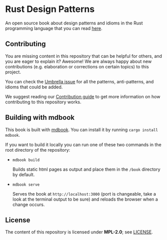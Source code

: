 # Rust Design Patterns

An open source book about design patterns and idioms in the Rust programming
language that you can read [here](https://rust-unofficial.github.io/patterns/).

## Contributing

You are missing content in this repository that can be helpful for others, and
you are eager to explain it? Awesome! We are always happy about new contributions
(e.g. elaboration or corrections on certain topics) to this project.

You can check the [Umbrella issue](https://github.com/rust-unofficial/patterns/issues/116)
for all the patterns, anti-patterns, and idioms that could be added.

We suggest reading our [Contribution guide](./CONTRIBUTING.md) to get more information
on how contributing to this repository works.

## Building with mdbook

This book is built with [mdbook](https://rust-lang.github.io/mdBook/). You can
install it by running `cargo install mdbook`.

If you want to build it locally you can run one of these two commands in the root
directory of the repository:

- `mdbook build`

  Builds static html pages as output and place them in the `/book` directory by
  default.

- `mdbook serve`

  Serves the book at `http://localhost:3000` (port is changeable, take a look at
  the terminal output to be sure) and reloads the browser when a change occurs.

## License

The content of this repository is licensed under **MPL-2.0**; see [LICENSE](./LICENSE).
